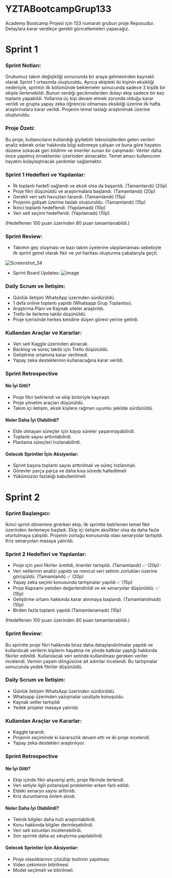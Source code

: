 # YZTABootcampGrup133
Academy Bootcamp Projesi için 133 numaralı grubun proje Reposudur. Detaylara karar verdikçe gerekli güncellemeleri yapacağız.

# Sprint 1 

### Sprint Notları:
Grubumuz takım değişikliği sonucunda bir araya gelmesinden kaynaklı olarak Sprint 1 ortasında oluşturuldu. Ayrıca ekipteki iki kişinin eksikliği nedeniyle, sprintin ilk bölümünde beklemeler sonucunda sadece 3 kişilik bir ekiple ilerlenebildi. Bunun verdiği gecikmelerden dolayı ekip sadece bir kez toplantı yapabildi. Yollarına üç kişi devam etmek zorunda olduğu karar verildi ve grupta yapay zeka öğrencisi olmaması eksikliği üzerine ilk hafta araştırmalara karar verildi. Projenin temel taslağı araştırılmak üzerine oluşturuldu.

### Proje Özeti:
Bu proje, kullanıcıların kullandığı giyilebilir teknolojilerden gelen verileri analiz ederek onlar hakkında bilgi edinmeye çalışan ve buna göre hayatını düzene sokacak geri bildirim ve öneriler sunan bir çalışmadır. Veriler daha önce yapılmış örneklemler üzerinden alınacaktır. Temel amacı kullanıcının hayatını kolaylaştıracak yardımlar sağlamaktır.

### Sprint 1 Hedefleri ve Yapılanlar:
- İlk toplantı hedefi sağlandı ve eksik olsa da başarıldı. (Tamamlandı) (20p)
- Proje fikri düşünüldü ve araştırmalara başlandı.  (Tamamlandı) (20p)
- Gerekli veri seti havuzları tarandı. (Tamamlandı) (15p)
- Projenin gidişatı üzerine taslak oluşturuldu. (Tamamlandı) (15p)
- İkinci toplantı hedeflendi. (Yapılamadı) (10p)
- Veri seti seçimi hedeflendi. (Yapılamadı) (10p)

(Hedeflenen 100 puan üzerinden 80 puan tamamlanabildi.)

### Sprint Review:
- Takımın geç oluşması ve bazı takım üyelerine ulaşılamaması sebebiyle ilk sprint genel olarak fikir ve yol haritası oluşturma çabalarıyla geçti.
  
![Screenshot_34](https://github.com/user-attachments/assets/c62feb9d-b31b-47ce-9dab-8f12c05da00e)

- Sprint Board Updates:
![image](https://github.com/user-attachments/assets/c31099a5-d31c-4bb8-be03-232096875ad7)



### Daily Scrum ve İletişim:
- Günlük iletişim WhatsApp üzerinden sürdürüldü.
- 1 defa online toplantı yapıldı (Whatsapp Grup Toplantısı).
- Araştırma Planı ve Kaynak siteler araştırıldı.
- Trello ile ilerleme takibi düşünüldü.
- Proje içerisinde herkes kendine düşen görevi yerine getirdi.

### Kullanılan Araçlar ve Kararlar:
- Veri seti Kaggle üzerinden alınacak.
- Backlog ve süreç takibi için Trello düşünüldü.
- Geliştirme ortamına karar verilmedi.
- Yapay zeka desteklerinin kullanacağına karar verildi.

### Sprint Retrospective 
#### Ne İyi Gitti?
- Proje fikri belirlendi ve ekip birbiriyle kaynaştı.
- Proje yönetim araçları düşünüldü.
- Takım içi iletişim, eksik kişilere rağmen uyumlu şekilde sürdürüldü.
#### Neler Daha İyi Olabilirdi?
- Elde olmayan süreçler için kayıp süreler yaşanmayabilirdi.
- Toplantı sayısı arttırılabilirdi.
- Planlama süreçleri hızlanabilirdi.
#### Gelecek Sprintler İçin Aksiyonlar:
- Sprint başına toplantı sayısı arttırılmalı ve süreç hızlanmalı.
- Görevler parça parça ve daha kısa sürede halledilmeli
- Yükümüzün fazlalığı kabullenilmeli

# Sprint 2

### Sprint Başlangıcı:
İkinci sprint dönemine girerken ekip, ilk sprintte belirlenen temel fikir üzerinden ilerlemeye başladı. Ekip içi iletişim aksilikler olsa da daha fazla oturtulmaya çalışıldı. Projenin zorluğu konusunda olası senaryolar tartışıldı. Kriz senaryoları masaya yatırıldı.

### Sprint 2 Hedefleri ve Yapılanlar:
- Proje için yeni fikirler üretildi, öneriler tartışıldı. (Tamamlandı) ✅ (20p)-
- Veri setlerinin analizi yapıldı ve mevcut veri setinin zorlukları üzerine görüşüldü. (Tamamlandı) ✅ (20p)
- Yapay zeka seçimi konusunda tartışmalar yapıldı ✅ (15p)
- Proje Kapsamı yeniden değerlendirildi ve ek senaryolar düşünüldü. ✅ (15p)
- Geliştirme ortamı hakkında karar alınmaya başlandı. (Tamamlanılmadı) (10p)
- Birden fazla toplantı yapıldı (Tamamlanamadı) (10p)

(Hedeflenen 100 puan üzerinden 80 puan tamamlanabildi.)

### Sprint Review:
Bu sprintte proje fikri hakkında biraz daha detaylandırlmalar yapıldı ve kullanılıcak verilerin kişilerin hayatına ne yönde katkılar yaptığı hakkında fikirler edinildi. 
Kullanılacak veri setinde kullanılması gereken veriler incelendi. 
Verinin yaşam döngüsüne ait adımlar incelendi. Bu tartışmalar sonucunda yedek fikirler düşünüldü.

### Daily Scrum ve İletişim:
- Günlük iletişim WhatsApp üzerinden sürdürüldü.
- Whatsapp üzerinden yazışmalar usulüyle konuşuldu.
- Kaynak setler tartışıldı
- Yedek projeler masaya yatırıldı.

### Kullanılan Araçlar ve Kararlar:
- Kaggle tarandı.
- Projenin seçiminde ki kararsızlık devam etti ve iki proje incelendi.
- Yapay zeka destekleri araştırılıyor.

### Sprint Retrospective 
#### Ne İyi Gitti?
- Ekip içinde fikir alışverişi arttı, proje fikrinde ilerlendi.
- Veri setiyle ilgili potansiyel problemler erken fark edildi.
- Eldeki senaryo sayısı arttırıldı.
- Kriz durumlarına önlem alındı.
#### Neler Daha İyi Olabilirdi?
- Teknik bilgiler daha hızlı araştırılabilirdi.
- Konu hakkında bilgiler derinleşebilirdi.
- Veri seti sorunları incelenebilirdi.
- Son sprinte daha az sıkıştırma yapılabilirdi.
#### Gelecek Sprintler İçin Aksiyonlar:
- Proje olasılıklarının çözülüp teslimin yapılması
- Video çekiminin bitirilmesi
- Model seçilmeli ve bitirilmeli.


